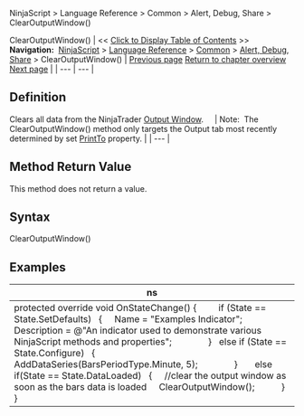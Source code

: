 ﻿
NinjaScript > Language Reference > Common > Alert, Debug, Share > ClearOutputWindow()

ClearOutputWindow()
| << [Click to Display Table of Contents](clearoutputwindow.md) >> **Navigation:**     [NinjaScript](ninjascript.md) > [Language Reference](language_reference_wip.md) > [Common](common.md) > [Alert, Debug, Share](alert__debugging_and_sharing.md) > ClearOutputWindow() | [Previous page](alert.md) [Return to chapter overview](alert__debugging_and_sharing.md) [Next page](log.md) |
| --- | --- |
## Definition
Clears all data from the NinjaTrader [Output Window](output.md).  
 
| Note:  The ClearOutputWindow() method only targets the Output tab most recently determined by set [PrintTo](printto.md) property. |
| --- |

## Method Return Value
This method does not return a value.
 
## Syntax
ClearOutputWindow()
 
## Examples
| ns |
| --- |
| protected override void OnStateChange() {          if (State == State.SetDefaults)    {      Name = "Examples Indicator";         Description = @"An indicator used to demonstrate various NinjaScript methods and properties";                }    else if (State == State.Configure)    {                  AddDataSeries(BarsPeriodType.Minute, 5);                }           else if(State == State.DataLoaded)    {      //clear the output window as soon as the bars data is loaded      ClearOutputWindow();             } } |
